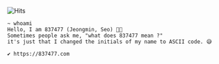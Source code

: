 ![Hits](https://hits.seeyoufarm.com/api/count/incr/badge.svg?url=https%3A%2F%2Fgithub.com%2F837477&count_bg=%23000000&title_bg=%23000000&icon=&icon_color=%23000000&title=visits&edge_flat=true)
```shell
~ whoami
Hello, I am 837477 (Jeongmin, Seo) 👋🏻
Sometimes people ask me, "what does 837477 mean ?"
it's just that I changed the initials of my name to ASCII code. 😅

✔ https://837477.com
```
